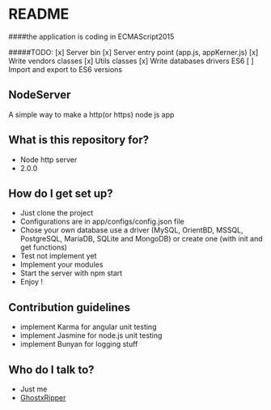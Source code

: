 # README

####the application is coding in ECMAScript2015

#####TODO:
    [x] Server bin 
    [x] Server entry point (app.js, appKerner.js)
    [x] Write vendors classes
    [x] Utils classes 
    [x] Write databases drivers ES6
    [ ] Import and export to ES6 versions

## NodeServer

A simple way to make a http(or https) node js app

## What is this repository for?

- Node http server
- 2.0.0

## How do I get set up?

- Just clone the project
- Configurations are in app/configs/config.json file
- Chose your own database
  use a driver (MySQL, OrientBD, MSSQL, PostgreSQL, MariaDB, SQLite and MongoDB)
  or create one (with init and get functions)
- Test not implement yet
- Implement your modules
- Start the server with npm start
- Enjoy !

## Contribution guidelines

- implement Karma for angular unit testing
- implement Jasmine for node.js unit testing
- implement Bunyan for logging stuff

## Who do I talk to?

- Just me
- [GhostxRipper](mailto:yann_ams@icloud.com)